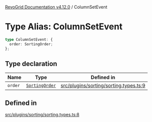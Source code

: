 [RevoGrid Documentation v4.12.0](README.md) / ColumnSetEvent

# Type Alias: ColumnSetEvent

```ts
type ColumnSetEvent: {
  order: SortingOrder;
};
```

## Type declaration

| Name | Type | Defined in |
| ------ | ------ | ------ |
| `order` | [`SortingOrder`](TypeAlias.SortingOrder.md) | [src/plugins/sorting/sorting.types.ts:9](https://github.com/revolist/revogrid/blob/282605c6faa8e6a115a4a8c5b8668e14fed605a0/src/plugins/sorting/sorting.types.ts#L9) |

## Defined in

[src/plugins/sorting/sorting.types.ts:8](https://github.com/revolist/revogrid/blob/282605c6faa8e6a115a4a8c5b8668e14fed605a0/src/plugins/sorting/sorting.types.ts#L8)
